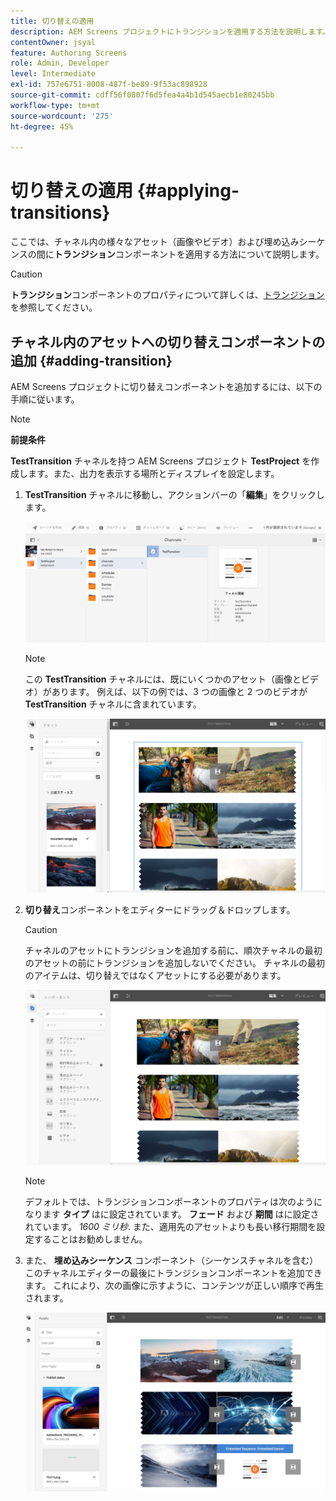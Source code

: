 ```yaml
---
title: 切り替えの適用
description: AEM Screens プロジェクトにトランジションを適用する方法を説明します。
contentOwner: jsyal
feature: Authoring Screens
role: Admin, Developer
level: Intermediate
exl-id: 757e6751-8008-487f-be89-9f53ac898928
source-git-commit: cdff56f0807f6d5fea4a4b1d545aecb1e80245bb
workflow-type: tm+mt
source-wordcount: '275'
ht-degree: 45%

---
```


# 切り替えの適用 {#applying-transitions}

ここでは、チャネル内の様々なアセット（画像やビデオ）および埋め込みシーケンスの間に&#x200B;**トランジション**&#x200B;コンポーネントを適用する方法について説明します。

>[!CAUTION]
>
>**トランジション**&#x200B;コンポーネントのプロパティについて詳しくは、[トランジション](adding-components-to-a-channel.md#transition)を参照してください。

## チャネル内のアセットへの切り替えコンポーネントの追加 {#adding-transition}

AEM Screens プロジェクトに切り替えコンポーネントを追加するには、以下の手順に従います。

>[!NOTE]
>
>**前提条件**
>
>**TestTransition** チャネルを持つ AEM Screens プロジェクト **TestProject** を作成します。また、出力を表示する場所とディスプレイを設定します。

1. **TestTransition** チャネルに移動し、アクションバーの「**編集**」をクリックします。

   ![image1](assets/transitions1.png)

   >[!NOTE]
   >
   >この **TestTransition** チャネルには、既にいくつかのアセット（画像とビデオ）があります。 例えば、以下の例では、3 つの画像と 2 つのビデオが **TestTransition** チャネルに含まれています。

   ![image2](assets/transitions2.png)


1. **切り替え**&#x200B;コンポーネントをエディターにドラッグ＆ドロップします。

   >[!CAUTION]
   >
   >チャネルのアセットにトランジションを追加する前に、順次チャネルの最初のアセットの前にトランジションを追加しないでください。 チャネルの最初のアイテムは、切り替えではなくアセットにする必要があります。

   ![image3](assets/transitions3.png)

   >[!NOTE]
   >
   >デフォルトでは、トランジションコンポーネントのプロパティは次のようになります **タイプ** はに設定されています。 **フェード** および **期間** はに設定されています。 *1600 ミリ秒*. また、適用先のアセットよりも長い移行期間を設定することはお勧めしません。

1. また、 **埋め込みシーケンス** コンポーネント（シーケンスチャネルを含む）このチャネルエディターの最後にトランジションコンポーネントを追加できます。 これにより、次の画像に示すように、コンテンツが正しい順序で再生されます。

   ![image3](assets/transitions5.png)
